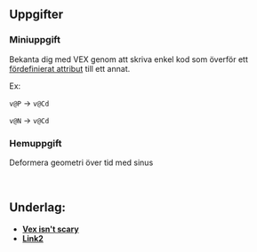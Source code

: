 
## Uppgifter


### Miniuppgift

Bekanta dig med VEX genom att skriva enkel kod som överför ett [fördefinierat attribut](https://www.sidefx.com/docs/houdini/unity/attributes.html#standard-houdini-attributes) till ett annat.

Ex:

`v@P` -> `v@Cd`

`v@N` -> `v@Cd`

### Hemuppgift

Deformera geometri över tid med sinus



&nbsp;

## Underlag:
- [**Vex isn't scary**](https://www.youtube.com/watch?v=OeaqMWzkyiw)
- [**Link2**](https://play.cplegacy.com/)
